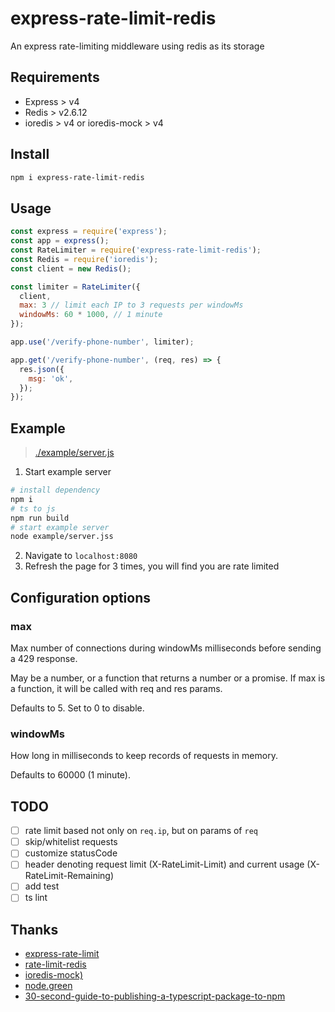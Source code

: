 # express-rate-limit-redis

An express rate-limiting middleware using redis as its storage

## Requirements

- Express > v4
- Redis > v2.6.12
- ioredis > v4 or ioredis-mock > v4

## Install

```bash
npm i express-rate-limit-redis
```

## Usage

```js
const express = require('express');
const app = express();
const RateLimiter = require('express-rate-limit-redis');
const Redis = require('ioredis');
const client = new Redis();

const limiter = RateLimiter({
  client,
  max: 3 // limit each IP to 3 requests per windowMs
  windowMs: 60 * 1000, // 1 minute
});

app.use('/verify-phone-number', limiter);

app.get('/verify-phone-number', (req, res) => {
  res.json({
    msg: 'ok',
  });
});
```

## Example

> [./example/server.js](./example/server.js)

1. Start example server
```bash
# install dependency
npm i
# ts to js
npm run build
# start example server
node example/server.jss
```
2. Navigate to `localhost:8080`
3. Refresh the page for 3 times, you will find you are rate limited

## Configuration options

### max

Max number of connections during windowMs milliseconds before sending a 429 response.

May be a number, or a function that returns a number or a promise. If max is a function, it will be called with req and res params.

Defaults to 5. Set to 0 to disable.

### windowMs

How long in milliseconds to keep records of requests in memory.

Defaults to 60000 (1 minute).

## TODO

- [ ] rate limit based not only on `req.ip`, but on params of `req`
- [ ] skip/whitelist requests
- [ ] customize statusCode
- [ ] header denoting request limit (X-RateLimit-Limit) and current usage (X-RateLimit-Remaining)
- [ ] add test
- [ ] ts lint

## Thanks

- [express-rate-limit](https://github.com/nfriedly/express-rate-limit/)
- [rate-limit-redis](https://github.com/wyattjoh/rate-limit-redis)
- [ioredis-mock)](https://github.com/stipsan/ioredis-mock)
- [node.green](https://node.green/)
- [30-second-guide-to-publishing-a-typescript-package-to-npm](https://medium.com/cameron-nokes/the-30-second-guide-to-publishing-a-typescript-package-to-npm-89d93ff7bccd)